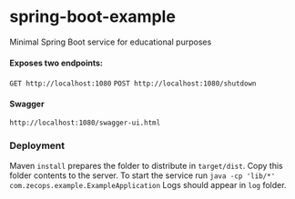# spring-boot-example
Minimal Spring Boot service for educational purposes

#### Exposes two endpoints:
`GET http://localhost:1080`
`POST http://localhost:1080/shutdown`

#### Swagger
`http://localhost:1080/swagger-ui.html`

	
### Deployment
Maven `install` prepares the folder to distribute in `target/dist`. Copy this folder contents to the server.
To start the service run `java -cp 'lib/*' com.zecops.example.ExampleApplication`
Logs should appear in `log` folder.
